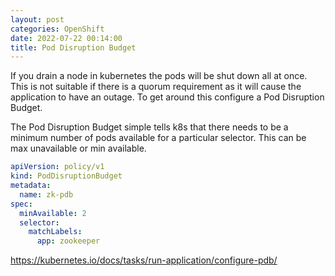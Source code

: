 ```yaml
---
layout: post
categories: OpenShift
date: 2022-07-22 00:14:00
title: Pod Disruption Budget
---
```


If you drain a node in kubernetes the pods will be shut down all at once. This is not suitable if there is a quorum requirement as it will cause the application to have an outage. To get around this configure a Pod Disruption Budget.

<!--more-->

The Pod Disruption Budget simple tells k8s that there needs to be a minimum number of pods available for a particular selector.  This can be  max unavailable or min available.

```yaml
apiVersion: policy/v1
kind: PodDisruptionBudget
metadata:
  name: zk-pdb
spec:
  minAvailable: 2
  selector:
    matchLabels:
      app: zookeeper
```

https://kubernetes.io/docs/tasks/run-application/configure-pdb/
